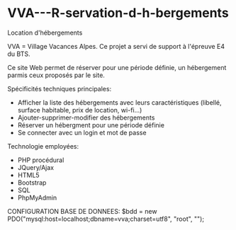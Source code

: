 # VVA---R-servation-d-h-bergements
Location d'hébergements

VVA = Village Vacances Alpes. Ce projet a servi de support à l'épreuve E4 du BTS.

Ce site Web permet de réserver pour une période définie, un hébergement parmis ceux proposés par le site.

Spécificités techniques principales:
- Afficher la liste des hébergements avec leurs caractéristiques (libellé, surface habitable, prix de location, wi-fi...)
- Ajouter-supprimer-modifier des hébergements
- Réserver un hébergment pour une période définie
- Se connecter avec un login et mot de passe

Technologie employées:
- PHP procédural
- JQuery/Ajax
- HTML5
- Bootstrap
- SQL 
- PhpMyAdmin

CONFIGURATION BASE DE DONNEES: 
$bdd = new PDO("mysql:host=localhost;dbname=vva;charset=utf8", "root", "");
